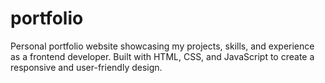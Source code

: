 # portfolio
Personal portfolio website showcasing my projects, skills, and experience as a frontend developer. Built with HTML, CSS, and JavaScript to create a responsive and user-friendly design.
